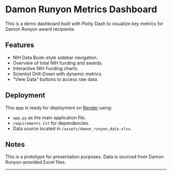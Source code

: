 # Damon Runyon Metrics Dashboard

This is a demo dashboard built with Plotly Dash to visualize key metrics for Damon Runyon award recipients.

## Features
- NIH Data Book–style sidebar navigation.
- Overview of total NIH funding and awards.
- Interactive NIH Funding charts.
- Scientist Drill-Down with dynamic metrics.
- "View Data" buttons to access raw data.

## Deployment
This app is ready for deployment on [Render](https://render.com) using:
- `app.py` as the main application file.
- `requirements.txt` for dependencies.
- Data source located in `/assets/damon_runyon_data.xlsx`.

## Notes
This is a prototype for presentation purposes. Data is sourced from Damon Runyon-provided Excel files.

---

